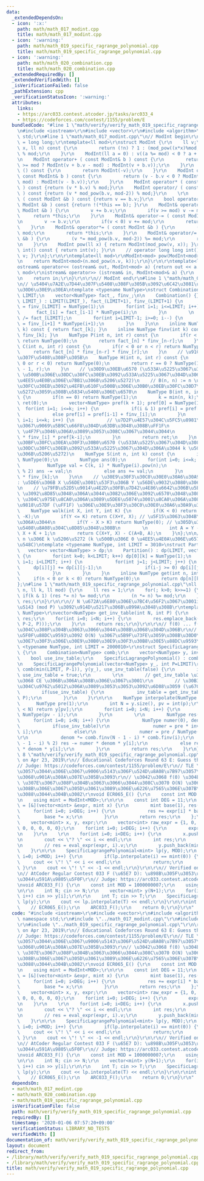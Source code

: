 ```yaml
---
data:
  _extendedDependsOn:
  - icon: ':x:'
    path: math/math_017_modint.cpp
    title: math/math_017_modint.cpp
  - icon: ':warning:'
    path: math/math_019_specific_ragrange_polynomial.cpp
    title: math/math_019_specific_ragrange_polynomial.cpp
  - icon: ':warning:'
    path: math/math_020_combination.cpp
    title: math/math_020_combination.cpp
  _extendedRequiredBy: []
  _extendedVerifiedWith: []
  _isVerificationFailed: false
  _pathExtension: cpp
  _verificationStatusIcon: ':warning:'
  attributes:
    links:
    - https://arc033.contest.atcoder.jp/tasks/arc033_4
    - https://codeforces.com/contest/1155/problem/E
  bundledCode: "#line 1 \"math/verify/verify_math_019_specific_ragrange_polynomial.cpp\"\
    \n#include <iostream>\r\n#include <vector>\r\n#include <algorithm>\r\nusing namespace\
    \ std;\r\n#line 1 \"math/math_017_modint.cpp\"\n// ModInt begin\r\n\r\nusing ll\
    \ = long long;\r\ntemplate<ll mod>\r\nstruct ModInt {\r\n    ll v;\r\n    ll mod_pow(ll\
    \ x, ll n) const {\r\n        return (!n) ? 1 : (mod_pow((x*x)%mod,n/2) * ((n&1)?x:1))\
    \ % mod;\r\n    }\r\n    ModInt(ll a = 0) : v((a %= mod) < 0 ? a + mod : a) {}\r\
    \n    ModInt operator+ ( const ModInt& b ) const {\r\n        return (v + b.v\
    \ >= mod ? ModInt(v + b.v - mod) : ModInt(v + b.v));\r\n    }\r\n    ModInt operator-\
    \ () const {\r\n        return ModInt(-v);\r\n    }\r\n    ModInt operator- (\
    \ const ModInt& b ) const {\r\n        return (v - b.v < 0 ? ModInt(v - b.v +\
    \ mod) : ModInt(v - b.v));\r\n    }\r\n    ModInt operator* ( const ModInt& b\
    \ ) const {return (v * b.v) % mod;}\r\n    ModInt operator/ ( const ModInt& b\
    \ ) const {return (v * mod_pow(b.v, mod-2)) % mod;}\r\n    \r\n    bool operator==\
    \ ( const ModInt &b ) const {return v == b.v;}\r\n    bool operator!= ( const\
    \ ModInt &b ) const {return !(*this == b); }\r\n    ModInt& operator+= ( const\
    \ ModInt &b ) {\r\n        v += b.v;\r\n        if(v >= mod) v -= mod;\r\n   \
    \     return *this;\r\n    }\r\n    ModInt& operator-= ( const ModInt &b ) {\r\
    \n        v -= b.v;\r\n        if(v < 0) v += mod;\r\n        return *this;\r\n\
    \    }\r\n    ModInt& operator*= ( const ModInt &b ) {\r\n        (v *= b.v) %=\
    \ mod;\r\n        return *this;\r\n    }\r\n    ModInt& operator/= ( const ModInt\
    \ &b ) {\r\n        (v *= mod_pow(b.v, mod-2)) %= mod;\r\n        return *this;\r\
    \n    }\r\n    ModInt pow(ll x) { return ModInt(mod_pow(v, x)); }\r\n    // operator\
    \ int() const { return int(v); }\r\n    // operator long long int() const { return\
    \ v; }\r\n};\r\n\r\ntemplate<ll mod>\r\nModInt<mod> pow(ModInt<mod> n, ll k) {\r\
    \n    return ModInt<mod>(n.mod_pow(n.v, k));\r\n}\r\n\r\ntemplate<ll mod>\r\n\
    ostream& operator<< (ostream& out, ModInt<mod> a) {return out << a.v;}\r\ntemplate<ll\
    \ mod>\r\nistream& operator>> (istream& in, ModInt<mod>& a) {\r\n    in >> a.v;\r\
    \n    return in;\r\n}\r\n\r\n// ModInt end\r\n#line 1 \"math/math_020_combination.cpp\"\
    \n// \u5404\u7A2E\u7D44\u307F\u5408\u308F\u305B\u3092\u6C42\u3081\u308B\u30E9\u30A4\
    \u30D6\u30E9\u30EA\ntemplate <typename NumType>\nstruct Combination {\n    int\
    \ LIMIT;\n    vector<NumType> fact_, finv_;\n\n    Combination() {}\n    Combination(int\
    \ LIMIT_) : LIMIT(LIMIT_), fact_(LIMIT+1), finv_(LIMIT+1) {\n        fact_[0]\
    \ = finv_[LIMIT] = NumType(1);\n        for(int i=1; i<=LIMIT; i++) {\n      \
    \      fact_[i] = fact_[i-1] * NumType(i);\n        }\n        \n        finv_[LIMIT]\
    \ /= fact_[LIMIT];\n        for(int i=LIMIT-1; i>=0; i--) {\n            finv_[i]\
    \ = finv_[i+1] * NumType(i+1);\n        }\n    }\n\n    inline NumType fact(int\
    \ k) const { return fact_[k]; }\n    inline NumType finv(int k) const { return\
    \ finv_[k]; }\n    NumType P(int n, int r) const {\n        if(r < 0 or n < r)\
    \ return NumType(0);\n        return fact_[n] * finv_[n-r];\n    }\n    NumType\
    \ C(int n, int r) const {\n        if(r < 0 or n < r) return NumType(0);\n   \
    \     return fact_[n] * finv_[n-r] * finv_[r];\n    }\n    // \u91CD\u8907\u7D44\
    \u307F\u5408\u308F\u305B\n    NumType H(int n, int r) const {\n        if(n <\
    \ 0 or r < 0) return NumType(0);\n        return r == 0 ? NumType(1) : C(n + r\
    \ - 1, r);\n    }\n    // \u30D9\u30EB\u6570 (\u533A\u5225\u3067\u304D\u308B n\
    \ \u500B\u306E\u30DC\u30FC\u30EB\u3092\u533A\u5225\u3067\u304D\u306A\u3044 k \u500B\
    \u4EE5\u4E0B\u306E\u7BB1\u306B\u5206\u5272)\n    // B(n, n) := n \u500B\u306E\u30DC\
    \u30FC\u30EB\u3092\u4EFB\u610F\u500B\u306E\u30B0\u30EB\u30FC\u30D7\u306B\u5206\
    \u5272\u3059\u308B\u5834\u5408\u306E\u6570\n    NumType B(int n, int k) const\
    \ {\n        if(n == 0) return NumType(1);\n        k = min(n, k);\n        NumType\
    \ ret(0);\n        vector<NumType> pref(k + 1); pref[0] = NumType(1);\n      \
    \  for(int i=1; i<=k; i++) {\n            if(i & 1) pref[i] = pref[i-1] - finv_[i];\n\
    \            else pref[i] = pref[i-1] + finv_[i];\n        }\n        for(int\
    \ i=1; i<=k; i++) {\n            // \u7D2F\u4E57\u304C\u5FC5\u8981\u306A\u306E\
    \u3067\u9069\u5B9C\u66F8\u304D\u63DB\u3048\u308B\uFF1F\n            // ModInt\
    \ \u4F7F\u3046\u306A\u3089\u3053\u308C\u3067\u3044\u3044\n            ret += NumType(i).pow(n)\
    \ * finv_[i] * pref[k-i];\n        }\n        return ret;\n    }\n    // \u30B9\
    \u30BF\u30FC\u30EA\u30F3\u30B0\u6570 (\u533A\u5225\u3067\u304D\u308B n \u500B\u306E\
    \u30DC\u30FC\u30EB\u3092\u533A\u5225\u3067\u304D\u306A\u3044 k \u500B\u306E\u7BB1\
    \u306B\u5206\u5272)\n    NumType S(int n, int k) const {\n        if(n < k) return\
    \ NumType(0);\n        NumType ans(0);\n        for(int i=0; i<=k; i++) {\n  \
    \          NumType val = C(k, i) * NumType(i).pow(n);\n            if((k - i)\
    \ % 2) ans -= val;\n            else ans += val;\n        }\n        return ans\
    \ * finv_[k];\n    }\n\n    // \u30E9\u30F3\u30C0\u30E0\u30A6\u30A9\u30FC\u30AF\
    : \u5DE6\u306B X \u56DE\u3001\u53F3\u306B Y \u56DE\u9032\u3080\u3068\u304D\u3001\
    \n    // \u79FB\u52D5\u9014\u4E2D\u30FB\u7D42\u4E86\u6642\u306B\u5EA7\u6A19 K\
    \ \u3092\u8D85\u3048\u306A\u3044\u3082\u306E\u3092\u6570\u3048\u308B\n    // K\
    \ \u304C\u975E\u8CA0\u306A\u3089\u5DE6\u5074\u3001\u8CA0\u306A\u3089\u53F3\u5074\
    \u9818\u57DF (\uFF1F) \u306E\u30E9\u30F3\u30C0\u30E0\u30A6\u30A9\u30FC\u30AF\n\
    \    NumType walk(int X, int Y, int K) {\n        if(K < 0) return walk(Y, X,\
    \ -K);\n        if(Y <= K) return C(X+Y, X); // \u5F15\u3063\u304B\u304B\u3089\
    \u306A\u3044\n        if(Y - X > K) return NumType(0); // \u305D\u3082\u305D\u3082\
    \u5408\u8A08\u304C\u8D85\u3048\u308B\n        \n        int A = Y - K - 1, B =\
    \ X + K + 1;\n        return C(X+Y, X) - C(A+B, A);\n    }\n};\n\n// P(n, k) :=\
    \ n \u306E k \u5206\u5272 (k \u500B\u306E 0 \u4EE5\u4E0A\u306E\u6574\u6570\u306E\
    \u548C)\ntemplate <typename NumType, int LIMIT = 3010>\nstruct Partition {\n \
    \   vector< vector<NumType> > dp;\n    Partition() : dp(LIMIT, vector<NumType>(LIMIT))\
    \ {\n        for(int k=0; k<LIMIT; k++) dp[0][k] = NumType(1);\n        for(int\
    \ i=1; i<LIMIT; i++) {\n            for(int j=1; j<LIMIT; j++) {\n           \
    \     dp[i][j] += dp[i][j-1];\n                if(i-j >= 0) dp[i][j] += dp[i-j][j];\n\
    \            }\n        }\n    }\n    inline NumType get(int n, int k) {\n   \
    \     if(n < 0 or k < 0) return NumType(0);\n        return dp[n][k];\n    }\n\
    };\n#line 1 \"math/math_019_specific_ragrange_polynomial.cpp\"\nll mod_pow(ll\
    \ n, ll k, ll mod) {\r\n    ll res = 1;\r\n    for(; k>0; k>>=1) {\r\n       \
    \ if(k & 1) (res *= n) %= mod;\r\n        (n *= n) %= mod;\r\n    }\r\n    return\
    \ res;\r\n}\r\n\r\n// N \u672A\u6E80\u306E\u7BC4\u56F2\u3067\u3001i \u306E\u9006\
    \u5143 (mod P) \u3092\u914D\u5217\u306B\u899A\u3048\u308B\r\ntemplate <typename\
    \ NumType>\r\nvector<NumType> get_inv_table(int N, int P) {\r\n    vector<NumType>\
    \ res;\r\n    for(int i=0; i<N; i++) {\r\n        res.emplace_back(NumType(mod_pow(i,\
    \ P-2, P)));\r\n    }\r\n    return res;\r\n}\r\n\r\n// f(0) ... f(N) \u306E\u5024\
    \u304C\u308F\u304B\u3063\u3066\u3044\u308B\u3068\u304D\u306B\r\n// \u591A\u9805\
    \u5F0F\u88DC\u9593\u3092 O(N) \u3067\u5B9F\u73FE\u3059\u308B\u30D0\u30FC\u30B8\
    \u30E7\u30F3\u306E\u30E9\u30B0\u30E9\u30F3\u30B8\u30E5\u88DC\u9593\r\ntemplate\
    \ <typename NumType, int LIMIT = 2000010>\r\nstruct SpecificLagrangePolynomial\
    \ {\r\n    Combination<NumType> comb;\r\n    vector<NumType> y, inv_table;\r\n\
    \    bool use_inv_table;\r\n    SpecificLagrangePolynomial() : comb(), y() {}\r\
    \n    SpecificLagrangePolynomial(vector<NumType> y_, int P=LIMIT)\r\n        :\
    \ comb(min(LIMIT, P-1)), y(y_), use_inv_table(false) {\r\n        if(P < LIMIT)\
    \ use_inv_table = true;\r\n        \r\n        // get_inv_table \u304C\u306A\u3044\
    \u3068 CE \u306B\u306A\u308B\u306E\u3067\u3001\r\n        // \u30B3\u30D4\u30DA\
    \u304C\u9762\u5012\u306A\u3089\u3053\u3053\u3092\u6D88\u3059 (\u6700\u60AA)\r\n\
    \        if(use_inv_table) {\r\n            inv_table = get_inv_table<NumType>(P,\
    \ P);\r\n        }\r\n    }\r\n\r\n    NumType interpolate(NumType p) {\r\n  \
    \      NumType pre(1);\r\n        int N = y.size(), pv = int(p);\r\n        if(pv\
    \ < N) return y[pv];\r\n        for(int i=0; i<N; i++) {\r\n            pre *=\
    \ NumType(pv - i);\r\n        }\r\n        \r\n        NumType res(0);\r\n   \
    \     for(int i=0; i<N; i++) {\r\n            NumType numer(0), denom(1);\r\n\
    \            if(use_inv_table)\r\n                numer = pre * inv_table[pv -\
    \ i];\r\n            else\r\n                numer = pre / NumType(pv - i);\r\n\
    \r\n            denom *= comb.finv(N - 1 - i) * comb.finv(i);\r\n            if((N\
    \ - 1 - i) % 2) res -= numer * denom * y[i];\r\n            else res += numer\
    \ * denom * y[i];\r\n        }\r\n        return res;\r\n    }\r\n};\r\n#line\
    \ 8 \"math/verify/verify_math_019_specific_ragrange_polynomial.cpp\"\n\r\n// Verified\
    \ on Apr 23, 2019\r\n// Educational Codeforces Round 63 E: Guess the Root\r\n\
    // Judge: https://codeforces.com/contest/1155/problem/E\r\n// TLE \u304C\u53B3\
    \u3057\u3044\u306E\u3067\u9006\u5143\u306F\u524D\u8A08\u7B97\u3057\u306A\u3044\
    \u3068\u901A\u308A\u307E\u305B\u3093\r\n// \u3042\u3068 f(0) \u304B\u3089 f(N)\
    \ \u307E\u3067\u308F\u304B\u3063\u3066\u3044\u308C\u3070 O(N) \u3067\u3067\u304D\
    \u308B\u306E\u3067\u305D\u3061\u3089\u306E\u6226\u7565\u306E\u307B\u3046\u304C\
    \u3088\u3044\u304B\u3082\r\nvoid ECR065_E() {\r\n    const int MOD = 1000003;\r\
    \n    using mint = ModInt<MOD>;\r\n\r\n    const int DEG = 11;\r\n    auto eval_expr\
    \ = [&](vector<mint> &expr, mint x) {\r\n        mint base(1), res(0);\r\n   \
    \     for(int i=0; i<DEG; i++) {\r\n            res += expr[i] * base;\r\n   \
    \         base *= x;\r\n        }\r\n        return res;\r\n    };\r\n    \r\n\
    \    vector<mint> x, y, expr;\r\n    vector<int> raw_expr = {1, 0, 1, 0, 0, 0,\
    \ 0, 0, 0, 0, 0};\r\n    for(int i=0; i<DEG; i++) {\r\n        expr.emplace_back(mint(raw_expr[i]));\r\
    \n    }\r\n    \r\n    for(int i=0; i<DEG; i++) {\r\n        x.push_back(mint(i));\r\
    \n        cout << \"? \" << i << endl;\r\n        int res;\r\n        cin >> res;\r\
    \n        // res = eval_expr(expr, i).v;\r\n        y.push_back(mint(res));\r\n\
    \    }\r\n\r\n    SpecificLagrangePolynomial<mint> lp(y, MOD);\r\n    for(int\
    \ i=0; i<MOD; i++) {\r\n        if(lp.interpolate(i) == mint(0)) {\r\n       \
    \     cout << \"! \" << i << endl;\r\n            return;\r\n        }\r\n   \
    \ }\r\n    cout << \"! \" << -1 << endl;\r\n}\r\n\r\n// Verified on Apr 23, 2019\r\
    \n// AtCoder Regular Contest 033 F (\u65E7 D): \u898B\u305F\u3053\u3068\u306E\u306A\
    \u3044\u591A\u9805\u5F0F\r\n// Judge: https://arc033.contest.atcoder.jp/tasks/arc033_4\r\
    \nvoid ARC033_F() {\r\n    const int MOD = 1000000007;\r\n    using mint = ModInt<MOD>;\r\
    \n\r\n    int N; cin >> N;\r\n    vector<mint> y(N+1);\r\n    for(int i=0; i<=N;\
    \ i++) cin >> y[i];\r\n\r\n    int T; cin >> T;\r\n    SpecificLagrangePolynomial<mint>\
    \ lp(y);\r\n    cout << lp.interpolate(T) << endl;\r\n}\r\n\r\nint main() {\r\n\
    \    // ECR065_E();\r\n    ARC033_F();\r\n    return 0;\r\n}\r\n"
  code: "#include <iostream>\r\n#include <vector>\r\n#include <algorithm>\r\nusing\
    \ namespace std;\r\n#include \"../math_017_modint.cpp\"\r\n#include \"../math_020_combination.cpp\"\
    \r\n#include \"../math_019_specific_ragrange_polynomial.cpp\"\r\n\r\n// Verified\
    \ on Apr 23, 2019\r\n// Educational Codeforces Round 63 E: Guess the Root\r\n\
    // Judge: https://codeforces.com/contest/1155/problem/E\r\n// TLE \u304C\u53B3\
    \u3057\u3044\u306E\u3067\u9006\u5143\u306F\u524D\u8A08\u7B97\u3057\u306A\u3044\
    \u3068\u901A\u308A\u307E\u305B\u3093\r\n// \u3042\u3068 f(0) \u304B\u3089 f(N)\
    \ \u307E\u3067\u308F\u304B\u3063\u3066\u3044\u308C\u3070 O(N) \u3067\u3067\u304D\
    \u308B\u306E\u3067\u305D\u3061\u3089\u306E\u6226\u7565\u306E\u307B\u3046\u304C\
    \u3088\u3044\u304B\u3082\r\nvoid ECR065_E() {\r\n    const int MOD = 1000003;\r\
    \n    using mint = ModInt<MOD>;\r\n\r\n    const int DEG = 11;\r\n    auto eval_expr\
    \ = [&](vector<mint> &expr, mint x) {\r\n        mint base(1), res(0);\r\n   \
    \     for(int i=0; i<DEG; i++) {\r\n            res += expr[i] * base;\r\n   \
    \         base *= x;\r\n        }\r\n        return res;\r\n    };\r\n    \r\n\
    \    vector<mint> x, y, expr;\r\n    vector<int> raw_expr = {1, 0, 1, 0, 0, 0,\
    \ 0, 0, 0, 0, 0};\r\n    for(int i=0; i<DEG; i++) {\r\n        expr.emplace_back(mint(raw_expr[i]));\r\
    \n    }\r\n    \r\n    for(int i=0; i<DEG; i++) {\r\n        x.push_back(mint(i));\r\
    \n        cout << \"? \" << i << endl;\r\n        int res;\r\n        cin >> res;\r\
    \n        // res = eval_expr(expr, i).v;\r\n        y.push_back(mint(res));\r\n\
    \    }\r\n\r\n    SpecificLagrangePolynomial<mint> lp(y, MOD);\r\n    for(int\
    \ i=0; i<MOD; i++) {\r\n        if(lp.interpolate(i) == mint(0)) {\r\n       \
    \     cout << \"! \" << i << endl;\r\n            return;\r\n        }\r\n   \
    \ }\r\n    cout << \"! \" << -1 << endl;\r\n}\r\n\r\n// Verified on Apr 23, 2019\r\
    \n// AtCoder Regular Contest 033 F (\u65E7 D): \u898B\u305F\u3053\u3068\u306E\u306A\
    \u3044\u591A\u9805\u5F0F\r\n// Judge: https://arc033.contest.atcoder.jp/tasks/arc033_4\r\
    \nvoid ARC033_F() {\r\n    const int MOD = 1000000007;\r\n    using mint = ModInt<MOD>;\r\
    \n\r\n    int N; cin >> N;\r\n    vector<mint> y(N+1);\r\n    for(int i=0; i<=N;\
    \ i++) cin >> y[i];\r\n\r\n    int T; cin >> T;\r\n    SpecificLagrangePolynomial<mint>\
    \ lp(y);\r\n    cout << lp.interpolate(T) << endl;\r\n}\r\n\r\nint main() {\r\n\
    \    // ECR065_E();\r\n    ARC033_F();\r\n    return 0;\r\n}\r\n"
  dependsOn:
  - math/math_017_modint.cpp
  - math/math_020_combination.cpp
  - math/math_019_specific_ragrange_polynomial.cpp
  isVerificationFile: false
  path: math/verify/verify_math_019_specific_ragrange_polynomial.cpp
  requiredBy: []
  timestamp: '2020-01-06 07:57:20+09:00'
  verificationStatus: LIBRARY_NO_TESTS
  verifiedWith: []
documentation_of: math/verify/verify_math_019_specific_ragrange_polynomial.cpp
layout: document
redirect_from:
- /library/math/verify/verify_math_019_specific_ragrange_polynomial.cpp
- /library/math/verify/verify_math_019_specific_ragrange_polynomial.cpp.html
title: math/verify/verify_math_019_specific_ragrange_polynomial.cpp
---
```

